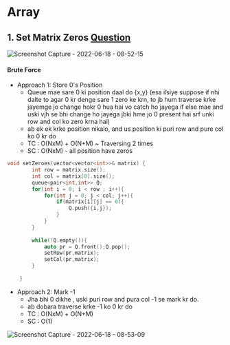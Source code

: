# Array

## 1. Set Matrix Zeros [Question](https://leetcode.com/problems/set-matrix-zeroes/)

![Screenshot Capture - 2022-06-18 - 08-52-15](https://user-images.githubusercontent.com/35686407/174420952-10edc845-0dd7-41e2-a930-4dcc6a22c0e0.png)


#### Brute Force

- Approach 1: Store 0's Position
    - Queue mae sare 0 ki position daal do {x,y} (esa ilsiye suppose if nhi dalte to agar 0 kr denge sare 1 zero ke krn, to jb hum traverse krke jayemge jo change hokr 0 hua hai vo catch ho jayega if else mae and uski vjh se bhi change ho jayega jbki hme jo 0 present hai srf unki row and col ko zero krna hai)
    - ab ek ek krke position nikalo, and us position ki puri row and pure col ko 0 kr do
    - TC : O(NxM) + O(N+M) ~ Traversing 2 times
    - SC : O(NxM) - all position have zeros

```cpp
void setZeroes(vector<vector<int>>& matrix) {
        int row = matrix.size();
        int col = matrix[0].size();
        queue<pair<int,int>> Q;
        for(int i = 0; i < row ; i++){
            for(int j = 0; j < col; j++){
                if(matrix[i][j] == 0){
                    Q.push({i,j});
                }
            }
        }
        
        while(!Q.empty()){
            auto pr = Q.front();Q.pop();
            setRow(pr,matrix);
            setCol(pr,matrix);
        }
        
    }
```

- Approach 2: Mark -1
    - Jha bhi 0 dikhe , uski puri row and pura col -1 se mark kr do.
    - ab dobara traverse krke -1 ko 0 kr do
    - TC : O(NxM) + O(N+M)
    - SC : O(1)
    
![Screenshot Capture - 2022-06-18 - 08-53-09](https://user-images.githubusercontent.com/35686407/174420987-bc17defe-401f-4bd8-8871-9062a34005ba.png)

